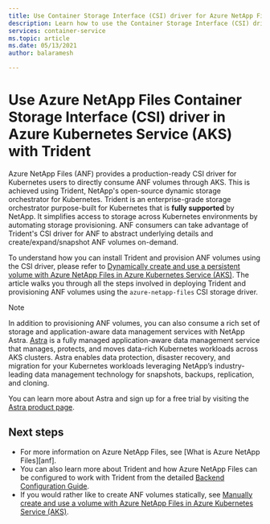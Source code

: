 ```yaml
---
title: Use Container Storage Interface (CSI) driver for Azure NetApp Files on Azure Kubernetes Service (AKS)
description: Learn how to use the Container Storage Interface (CSI) drivers for Azure NetApp Files in an Azure Kubernetes Service (AKS) cluster.
services: container-service
ms.topic: article
ms.date: 05/13/2021
author: balaramesh

---
```


# Use Azure NetApp Files Container Storage Interface (CSI) driver in Azure Kubernetes Service (AKS) with Trident

Azure NetApp Files (ANF) provides a production-ready CSI driver for Kubernetes users to directly consume ANF volumes through AKS. This is achieved using Trident, NetApp's open-source dynamic storage orchestrator for Kubernetes. Trident is an enterprise-grade storage orchestrator purpose-built for Kubernetes that is **fully supported** by NetApp. It simplifies access to storage across Kubernetes environments by automating storage provisioning. ANF consumers can take advantage of Trident's CSI driver for ANF to abstract underlying details and create/expand/snapshot ANF volumes on-demand.

To understand how you can install Trident and provision ANF volumes using the CSI driver, please refer to [Dynamically create and use a persistent volume with Azure NetApp Files in Azure Kubernetes Service (AKS)][az-netapp-files-dynamic]. The article walks you through all the steps involved in deploying Trident and provisioning ANF volumes using the `azure-netapp-files` CSI storage driver.

> [!NOTE]
> In addition to provisioning ANF volumes, you can also consume a rich set of storage and application-aware data management services with NetApp Astra. [Astra](https://cloud.netapp.com/astra) is a fully managed application-aware data management service that manages, protects, and moves data-rich Kubernetes workloads across AKS clusters. Astra enables data protection, disaster recovery, and migration for your Kubernetes workloads leveraging NetApp’s industry-leading data management technology for snapshots, backups, replication, and cloning.
>
> You can learn more about Astra and sign up for a free trial by visiting the [Astra product page](https://cloud.netapp.com/astra).

## Next steps

- For more information on Azure NetApp Files, see [What is Azure NetApp Files][anf].
- You can also learn more about Trident and how Azure NetApp Files can be configured to work with Trident from the detailed [Backend Configuration Guide](https://netapp-trident.readthedocs.io/en/latest/kubernetes/operations/tasks/backends/anf.html).
- If you would rather like to create ANF volumes statically, see [Manually create and use a volume with Azure NetApp Files in Azure Kubernetes Service (AKS)][az-netapp-files].

<!-- LINKS - external -->
[access-modes]: https://kubernetes.io/docs/concepts/storage/persistent-volumes/#access-modes
[kubectl-apply]: https://kubernetes.io/docs/reference/generated/kubectl/kubectl-commands#apply
[kubectl-get]: https://kubernetes.io/docs/reference/generated/kubectl/kubectl-commands#get
[kubernetes-storage-classes]: https://kubernetes.io/docs/concepts/storage/storage-classes/
[kubernetes-volumes]: https://kubernetes.io/docs/concepts/storage/persistent-volumes/
[managed-disk-pricing-performance]: https://azure.microsoft.com/pricing/details/managed-disks/
[smb-overview]: /windows/desktop/FileIO/microsoft-smb-protocol-and-cifs-protocol-overview

<!-- LINKS - internal -->
[azure-disk-volume]: azure-disk-volume.md
[azure-files-pvc]: azure-files-dynamic-pv.md
[premium-storage]: ../virtual-machines/disks-types.md
[az-disk-list]: /cli/azure/disk#az_disk_list
[az-snapshot-create]: /cli/azure/snapshot#az_snapshot_create
[az-disk-create]: /cli/azure/disk#az_disk_create
[az-disk-show]: /cli/azure/disk#az_disk_show
[aks-quickstart-cli]: kubernetes-walkthrough.md
[aks-quickstart-portal]: kubernetes-walkthrough-portal.md
[install-azure-cli]: /cli/azure/install-azure-cli
[operator-best-practices-storage]: operator-best-practices-storage.md
[concepts-storage]: concepts-storage.md
[storage-class-concepts]: concepts-storage.md#storage-classes
[az-extension-add]: /cli/azure/extension#az_extension_add
[az-extension-update]: /cli/azure/extension#az_extension_update
[az-feature-register]: /cli/azure/feature#az_feature_register
[az-feature-list]: /cli/azure/feature#az_feature_list
[az-netapp-files]: azure-netapp-files.md
[az-netapp-files-dynamic]: azure-netapp-files-dynamic.md
[az-provider-register]: /cli/azure/provider#az_provider_register
[node-resource-group]: faq.md#why-are-two-resource-groups-created-with-aks
[storage-skus]: ../storage/common/storage-redundancy.md
